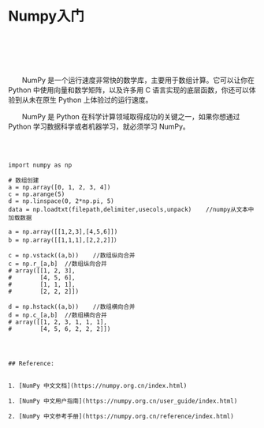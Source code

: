 # Numpy入门

<br>
<br>
<br>
<br>

&emsp;&emsp;NumPy 是一个运行速度非常快的数学库，主要用于数组计算。它可以让你在 Python 中使用向量和数学矩阵，以及许多用 C 语言实现的底层函数，你还可以体验到从未在原生 Python 上体验过的运行速度。

&emsp;&emsp;NumPy 是 Python 在科学计算领域取得成功的关键之一，如果你想通过 Python 学习数据科学或者机器学习，就必须学习 NumPy。

<br>
<br>


```
import numpy as np

# 数组创建
a = np.array([0, 1, 2, 3, 4])
c = np.arange(5)
d = np.linspace(0, 2*np.pi, 5)
data = np.loadtxt(filepath,delimiter,usecols,unpack)    //numpy从文本中加载数据

a = np.array([[1,2,3],[4,5,6]])
b = np.array([[1,1,1],[2,2,2]]）

c = np.vstack((a,b))    //数组纵向合并
c = np.r_[a,b]  //数组纵向合并
# array([[1, 2, 3],
#        [4, 5, 6],
#        [1, 1, 1],
#        [2, 2, 2]])

d = np.hstack((a,b))    //数组横向合并
d = np.c_[a,b]  //数组横向合并
# array([[1, 2, 3, 1, 1, 1],
#        [4, 5, 6, 2, 2, 2]])
       
  


## Reference:


1. [NumPy 中文文档](https://numpy.org.cn/index.html)

1. [NumPy 中文用户指南](https://numpy.org.cn/user_guide/index.html)

2. [NumPy 中文参考手册](https://numpy.org.cn/reference/index.html)